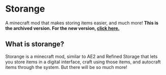 # Storange
A minecraft mod that makes storing items easier, and much more!
**This is the archived version. For the new version, [click here.](https://github.com/pixlblade/Storange)**
## What is storange? 
Storange is a minecraft mod, similar to AE2 and Refined Storage that lets you store items in a digital interface, craft using those items, and autocraft items through the system. But there will be so much more! 
